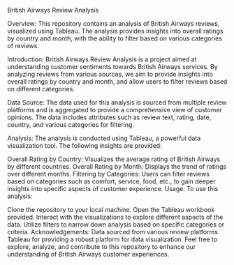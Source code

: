British Airways Review Analysis

Overview:
This repository contains an analysis of British Airways reviews, visualized using Tableau. The analysis provides insights into overall ratings by country and month, with the ability to filter based on various categories of reviews.

Introduction:
British Airways Review Analysis is a project aimed at understanding customer sentiments towards British Airways services. By analyzing reviews from various sources, we aim to provide insights into overall ratings by country and month, and allow users to filter reviews based on different categories.

Data Source:
The data used for this analysis is sourced from multiple review platforms and is aggregated to provide a comprehensive view of customer opinions. The data includes attributes such as review text, rating, date, country, and various categories for filtering.

Analysis:
The analysis is conducted using Tableau, a powerful data visualization tool. The following insights are provided:

Overall Rating by Country: Visualizes the average rating of British Airways by different countries.
Overall Rating by Month: Displays the trend of ratings over different months.
Filtering by Categories: Users can filter reviews based on categories such as comfort, service, food, etc., to gain deeper insights into specific aspects of customer experience.
Usage:
To use this analysis:

Clone the repository to your local machine.
Open the Tableau workbook provided.
Interact with the visualizations to explore different aspects of the data.
Utilize filters to narrow down analysis based on specific categories or criteria.
Acknowledgements:
Data sourced from various review platforms.
Tableau for providing a robust platform for data visualization.
Feel free to explore, analyze, and contribute to this repository to enhance our understanding of British Airways customer experiences.
